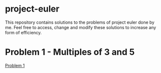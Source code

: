# project-euler
This repository contains solutions to the problems of project euler done by me. Feel free to access, change and modify these solutions to increase any form of efficiency.

# Problem 1 - Multiples of 3 and 5
[Problem 1](https://projecteuler.net/problem=1)

